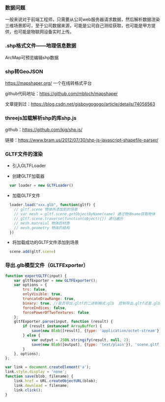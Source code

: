 ### 数据问题

一般来说对于前端工程师，只需要从公司web服务器请求数据，然后解析数据渲染三维场景即可，至于公司数据来源，可能是公司自己测绘获取，也可能是甲方提供，也可能是物联网设备实时上传。

### .shp格式文件——地理信息数据

ArcMap可预览编辑shp数据

### shp转GeoJSON

https://mapshaper.org/  一个在线转格式平台

github代码地址：https://github.com/mbloch/mapshaper

文章提到过：https://blog.csdn.net/gisboygogogo/article/details/74056563

### threejs加载解析shp的库shp.js

github：https://github.com/kig/shp.js/

链接：https://www.bram.us/2012/07/30/shp-js-javascript-shapefile-parser/

### GLTF文件的渲染

- 引入GLTFLoader

- 创建GLTF加载器

```js
  var loader = new GLTFLoader()
```

- 加载GLTF文件

```js
  loader.load("xxx.glb", function(gltf) {
    // gltf.scene 物体所添加到的场景
    // var mesh = gltf.scene.getObjectByName(name) 通过物体name获取物体
    // gltf.scene.traverse(function(object){}) 递归遍历
    // mesh.matreial 物体的材质
    // mesh.geometry 物体的结构
  })
```

- 将加载成功的GLTF文件添加到场景

```js
  scene.add(gltf.scene)
```

### 导出.glb模型文件（GLTFExporter）

```js
function exportGLTF(input) {
    var gltfExporter = new GLTFExporter();
    var options = {
        trs: false,
        onlyVisible: true,
        truncateDrawRange: true,
        binary: true, //是否导出.gltf的二进制格式.glb  控制导出.gltf还是.glb
        forceIndices: false,
        forcePowerOfTwoTextures: false
    };
    gltfExporter.parse(input, function (result) {
        if (result instanceof ArrayBuffer) {
            save(new Blob([result], {type: 'application/octet-stream'}), 'scene.glb');
        } else {
            var output = JSON.stringify(result, null, 2);
            save(new Blob([output], {type: 'text/plain'}), 'scene.gltf');
        }
    }, options);
};

var link = document.createElement('a');
link.style.display = 'none';
function save(blob, filename) {
    link.href = URL.createObjectURL(blob);
    link.download = filename;
    link.click();
}
```